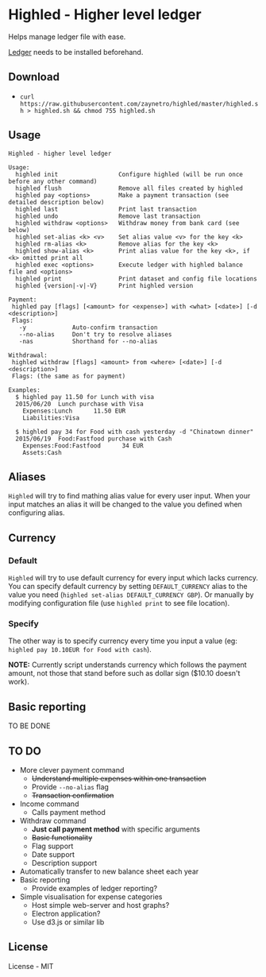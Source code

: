 # Highled - Higher level ledger

Helps manage ledger file with ease.

[Ledger](http://www.ledger-cli.org/) needs to be installed beforehand.


## Download

* `curl https://raw.githubusercontent.com/zaynetro/highled/master/highled.sh > highled.sh && chmod 755 highled.sh`


## Usage

```
Highled - higher level ledger

Usage:
  highled init                 Configure highled (will be run once before any other command)
  highled flush                Remove all files created by highled
  highled pay <options>        Make a payment transaction (see detailed description below)
  highled last                 Print last transaction
  highled undo                 Remove last transaction
  highled withdraw <options>   Withdraw money from bank card (see below)
  highled set-alias <k> <v>    Set alias value <v> for the key <k>
  highled rm-alias <k>         Remove alias for the key <k>
  highled show-alias <k>       Print alias value for the key <k>, if <k> omitted print all
  highled exec <options>       Execute ledger with highled balance file and <options>
  highled print                Print dataset and config file locations
  highled {version|-v|-V}      Print highled version

Payment:
 highled pay [flags] [<amount> for <expense>] with <what> [<date>] [-d <description>]
 Flags:
   -y             Auto-confirm transaction
   --no-alias     Don't try to resolve aliases
   -nas           Shorthand for --no-alias

Withdrawal:
 highled withdraw [flags] <amount> from <where> [<date>] [-d <description>]
 Flags: (the same as for payment)

Examples:
  $ highled pay 11.50 for Lunch with visa
  2015/06/20  Lunch purchase with Visa
    Expenses:Lunch      11.50 EUR
    Liabilities:Visa

  $ highled pay 34 for Food with cash yesterday -d "Chinatown dinner"
  2015/06/19  Food:Fastfood purchase with Cash
    Expenses:Food:Fastfood      34 EUR
    Assets:Cash
```


## Aliases

`Highled` will try to find mathing alias value for every user input. When your input matches an alias it will be changed to the value you defined when configuring alias.

## Currency

### Default

`Highled` will try to use default currency for every input which lacks currency. You can specify default currency by setting `DEFAULT_CURRENCY` alias to the value you need (`highled set-alias DEFAULT_CURRENCY GBP`). Or manually by modifying configuration file (use `highled print` to see file location).

### Specify

The other way is to specify currency every time you input a value (eg: `highled pay 10.10EUR for Food with cash`).

**NOTE:** Currently script understands currency which follows the payment amount, not those that stand before such as dollar sign ($10.10 doesn't work).


## Basic reporting

TO BE DONE

## TO DO

* More clever payment command
  * <s>Understand multiple expenses within one transaction</s>
  * Provide `--no-alias` flag
  * <s>Transaction confirmation</s>
* Income command
  * Calls payment method
* Withdraw command
  * **Just call payment method** with specific arguments
  * <s>Basic functionality</s>
  * Flag support
  * Date support
  * Description support
* Automatically transfer to new balance sheet each year
* Basic reporting
  * Provide examples of ledger reporting?
* Simple visualisation for expense categories
  * Host simple web-server and host graphs?
  * Electron application?
  * Use d3.js or similar lib

## License

License - MIT
